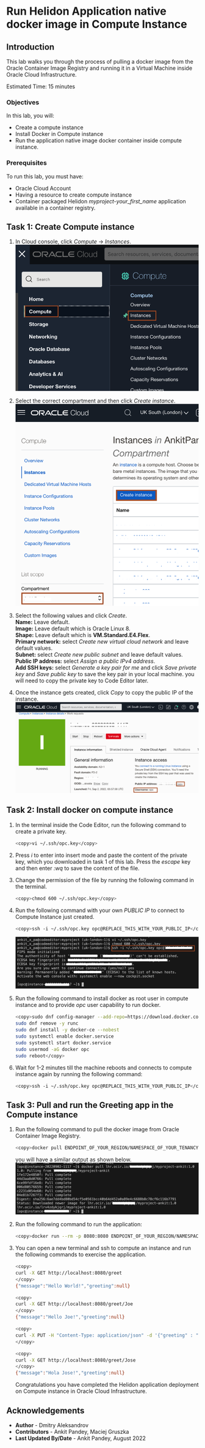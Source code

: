 # Run Helidon Application native docker image in Compute Instance

## Introduction

This lab walks you through the process of pulling a docker image from the Oracle Container Image Registry and running it in a Virtual Machine inside Oracle Cloud Infrastructure.

Estimated Time: 15 minutes


### Objectives

In this lab, you will:

* Create a compute instance
* Install Docker in Compute instance
* Run the application native image docker container inside compute instance.

### Prerequisites

To run this lab, you must have:

* Oracle Cloud Account
* Having a resource to create compute instance
* Container packaged Helidon *myproject-your_first_name* application available in a container registry.

## Task 1: Create Compute instance

1. In Cloud console, click *Compute* -> *Instances*.
    ![compute instances](images/compute-instance.png)

2. Select the correct compartment and then click *Create instance*.
    ![create instance](images/create-instance.png)

3. Select the following values and click *Create*.</br>
    **Name:** Leave default.</br>
    **Image:** Leave default which is Oracle Linux 8.</br>
    **Shape:** Leave default which is **VM.Standard.E4.Flex**.</br>
    **Primary network:** select *Create new virtual cloud network* and leave default values.</br>
    **Subnet:** select *Create new public subnet* and leave default values.</br>
    **Public IP address:** select *Assign a public IPv4 address*.</br>
    **Add SSH keys:** select *Generate a key pair for me* and click *Save private key* and *Save public key* to save the key pair in your local machine. you will need to copy the private key to Code Editor later.


4. Once the instance gets created, click *Copy* to copy the public IP of the instance.
    ![copy ip](images/copy-ip.png)

## Task 2: Install docker on compute instance

1. In the terminal inside the Code Editor, run the following command to create a private key.
    ```bash
    <copy>vi ~/.ssh/opc.key</copy>
    ```

2. Press *i* to enter into insert mode and paste the content of the private key, which you downloaded in task 1 of this lab. Press the *escape* key and then enter *:wq* to save the content of the file.

3. Change the permission of the file by running the following command in the terminal.
    ```bash
    <copy>chmod 600 ~/.ssh/opc.key</copy>
    ```

4. Run the following command with your own *PUBLIC IP* to connect to Compute Instance just created.
    ```bash
    <copy>ssh -i ~/.ssh/opc.key opc@REPLACE_THIS_WITH_YOUR_PUBLIC_IP</copy>
    ```
    ![ssh opc](images/ssh-opc.png)


5. Run the following command to install docker as root user in compute instance and to provide *opc* user capability to run docker.
    ```bash
    <copy>sudo dnf config-manager --add-repo=https://download.docker.com/linux/centos/docker-ce.repo
    sudo dnf remove -y runc
    sudo dnf install -y docker-ce --nobest
    sudo systemctl enable docker.service
    sudo systemctl start docker.service
    sudo usermod -aG docker opc
    sudo reboot</copy>
    ```

6. Wait for 1-2 minutes till the machine reboots and connects to compute instance again by running the following command:
    ```bash
    <copy>ssh -i ~/.ssh/opc.key opc@REPLACE_THIS_WITH_YOUR_PUBLIC_IP</copy>
    ```

## Task 3: Pull and run the Greeting app in the Compute instance


1. Run the following command to pull the docker image from Oracle Container Image Registry.
    ```bash
    <copy>docker pull ENDPOINT_OF_YOUR_REGION/NAMESPACE_OF_YOUR_TENANCY/myproject-your_first_name:1.0</copy>
    ```

    you will have a similar output as shown below.
    ![pull image](images/docker-pull.png)

2. Run the following command to run the application:
    ```bash
    <copy>docker run --rm -p 8080:8080 ENDPOINT_OF_YOUR_REGION/NAMESPACE_OF_YOUR_TENANCY/myproject-your_first_name:1.0</copy>
    ```

3. You can open a new terminal and ssh to compute an instance and run the following commands to exercise the application.
    ```bash
    <copy>
    curl -X GET http://localhost:8080/greet
    </copy>
    {"message":"Hello World!","greeting":null}
    ```

    ```bash
    <copy>
    curl -X GET http://localhost:8080/greet/Joe
    </copy>
    {"message":"Hello Joe!","greeting":null}
    ```

    ```bash
    <copy>
    curl -X PUT -H "Content-Type: application/json" -d '{"greeting" : "Hola"}' http://localhost:8080/greet/greeting
    </copy>
    ```

    ```bash
    <copy>
    curl -X GET http://localhost:8080/greet/Jose
    </copy>
    {"message":"Hola Jose!","greeting":null}
    ```

    Congratulations you have completed the Helidon application deployment on Compute instance in Oracle Cloud Infrastructure.


## Acknowledgements

* **Author** -  Dmitry Aleksandrov
* **Contributors** - Ankit Pandey, Maciej Gruszka
* **Last Updated By/Date** - Ankit Pandey, August 2022
